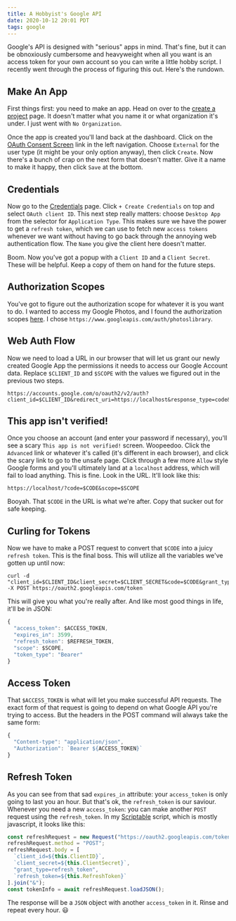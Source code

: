 ```yaml
---
title: A Hobbyist's Google API
date: 2020-10-12 20:01 PDT
tags: google
---
```


Google's API is designed with "serious" apps in mind.  That's fine, but it can be obnoxiously cumbersome and heavyweight when all you want is an access token for your own account so you can write a little hobby script.  I recently went through the process of figuring this out.  Here's the rundown.

## Make An App

First things first:  you need to make an app.  Head on over to the [create a project](https://console.developers.google.com/projectcreate) page.  It doesn't matter what you name it or what organization it's under.  I just went with `No Organization`.

Once the app is created you'll land back at the dashboard.  Click on the [OAuth Consent Screen](https://console.developers.google.com/apis/credentials/consent) link in the left navigation.  Choose `External`  for the user type (it might be your only option anyway), then click `Create`.  Now there's a bunch of crap on the next form that doesn't matter.  Give it a name to make it happy, then click `Save` at the bottom.

## Credentials

Now go to the [Credentials](https://console.developers.google.com/apis/credentials) page.  Click `+ Create Credentials` on top and select `OAuth client ID`.  This next step really matters:  choose `Desktop App` from the selector for `Application Type`.  This makes sure we have the power to get a `refresh token`, which we can use to fetch new `access tokens` whenever we want without having to go back through the annoying web authentication flow.  The `Name` you give the client here doesn't matter.

Boom.  Now you've got a popup with a `Client ID` and a `Client Secret`.  These will be helpful.  Keep a copy of them on hand for the future steps.

## Authorization Scopes

You've got to figure out the authorization scope for whatever it is you want to do.  I wanted to access my Google Photos, and I found the authorization scopes [here](https://developers.google.com/photos/library/guides/authorization).  I chose `https://www.googleapis.com/auth/photoslibrary`.

## Web Auth Flow

Now we need to load a URL in our browser that will let us grant our newly created Google App the permissions it needs to access our Google Account data.  Replace `$CLIENT_ID` and `$SCOPE` with the values we figured out in the previous two steps.

```shell
https://accounts.google.com/o/oauth2/v2/auth?client_id=$CLIENT_ID&redirect_uri=https://localhost&response_type=code&scope=$SCOPE
```

## This app isn't verified!

Once you choose an account (and enter your password if necessary), you'll see a scary `This app is not verified!` screen.  Woopeedoo.  Click the `Advanced` link or whatever it's called (it's different in each browser), and click the scary link to go to the unsafe page.  Click through a few more `Allow` style Google forms and you'll ultimately land at a `localhost` address, which will fail to load anything.  This is fine.  Look in the URL.  It'll look like this:

```shell
https://localhost/?code=$CODE&scope=$SCOPE
```

Booyah.  That `$CODE` in the URL is what we're after.  Copy that sucker out for safe keeping.

## Curling for Tokens

Now we have to make a POST request to convert that `$CODE` into a juicy `refresh token`.  This is the final boss.  This will utilize all the variables we've gotten up until now:

```shell
curl -d "client_id=$CLIENT_ID&client_secret=$CLIENT_SECRET&code=$CODE&grant_type=authorization_code&redirect_uri=https://localhost" -X POST https://oauth2.googleapis.com/token
```

This will give you what you're really after.  And like most good things in life, it'll be in JSON:

```javascript
{
  "access_token": $ACCESS_TOKEN,
  "expires_in": 3599,
  "refresh_token": $REFRESH_TOKEN,
  "scope": $SCOPE,
  "token_type": "Bearer"
}
```

## Access Token

That `$ACCESS_TOKEN` is what will let you make successful API requests.  The exact form of that request is going to depend on what Google API you're trying to access.  But the headers in the POST command will always take the same form:

```javascript
{
  "Content-type": "application/json",
  "Authorization": `Bearer ${ACCESS_TOKEN}`
}
```

## Refresh Token

As you can see from that sad `expires_in` attribute: your `access_token` is only going to last you an hour.  But that's ok, the `refresh_token` is our saviour.  Whenever you need a new `access_token`: you can make another `POST` request using the `refresh_token`.  In my [Scriptable](https://scriptable.app) script, which is mostly javascript, it looks like this:

```javascript
const refreshRequest = new Request("https://oauth2.googleapis.com/token");
refreshRequest.method = "POST";
refreshRequest.body = [
  `client_id=${this.ClientID}`,
  `client_secret=${this.ClientSecret}`,
  "grant_type=refresh_token",
  `refresh_token=${this.RefreshToken}`
].join("&");
const tokenInfo = await refreshRequest.loadJSON();
```

The response will be a `JSON` object with another `access_token` in it.  Rinse and repeat every hour.  😃
